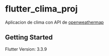 # flutter_clima_proj

Aplicacion de clima con API de [openweathermap](https://openweathermap.org/api)

## Getting Started

Flutter Version: 3.3.9
